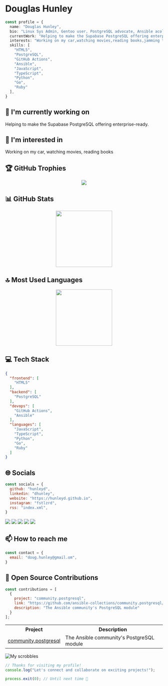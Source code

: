 # Douglas Hunley

```typescript
const profile = {
  name: "Douglas Hunley",
  bio: "Linux Sys Admin, Gentoo user, PostgreSQL advocate, Ansible acolyte, Android fanboi, OSS supporter, PlayStation gamer.",
  currentWork: "Helping to make the Supabase PostgreSQL offering enterprise-ready.",
  interests: "Working on my car,watching movies,reading books,jamming to music",
  skills: [
    "HTML5",
    "PostgreSQL",
    "GitHub Actions",
    "Ansible",
    "JavaScript",
    "TypeScript",
    "Python",
    "Go",
    "Ruby"
  ],
}
```

## 🔭 I'm currently working on

Helping to make the Supabase PostgreSQL offering enterprise-ready.

## 👀 I'm interested in

Working on my car, watching movies, reading books

## 🏆 GitHub Trophies

<!-- ⚠️ Important: Replace 'hunleyd' with your actual GitHub username in the URL below -->
<p align="center">
  <img src="https://github-profile-trophy.vercel.app/?username=hunleyd&theme=onedark&column=7&margin-w=15&margin-h=15" />
</p>

## 📊 GitHub Stats

<!-- ⚠️ Important: Replace 'hunleyd' with your actual GitHub username in the URL below -->
<div align="center">
  <img height="180em" src="https://github-readme-stats.vercel.app/api?username=hunleyd&show_icons=true&theme=dark&include_all_commits=true&count_private=true"/>
</div>

## 🔝 Most Used Languages

<!-- ⚠️ Important: Replace 'hunleyd' with your actual GitHub username in the URL below -->
<div align="center">
  <img height="180em" src="https://github-readme-stats.vercel.app/api/top-langs/?username=hunleyd&layout=compact&langs_count=10&theme=dark"/>
</div>

## 💻 Tech Stack

```json
{
  "frontend": [
    "HTML5"
  ],
  "backend": [
    "PostgreSQL"
  ],
  "devops": [
    "GitHub Actions",
    "Ansible"
  ],
  "languages": [
    "JavaScript",
    "TypeScript",
    "Python",
    "Go",
    "Ruby"
  ]
}
```

## 🌐 Socials

```javascript
const socials = {
  github: "hunleyd",
  linkedin: "dhunley",
  website: "https://hunleyd.github.io",
  instagram: "fstlzrd",
  rss: "index.xml",
}
```

<div>
<a href="https://github.com/hunleyd"><img src="https://img.shields.io/badge/github-%23000000.svg?style=for-the-badge&logo=github&logoColor=white" /></a> <a href="https://www.linkedin.com/in/dhunley"><img src="https://img.shields.io/badge/linkedin-%23000000.svg?style=for-the-badge&logo=linkedin&logoColor=white" /></a> <a href="https://hunleyd.github.io"><img src="https://img.shields.io/badge/website-%23000000.svg?style=for-the-badge&logo=website&logoColor=white" /></a> <a href="https://instagram.com/fstlzrd"><img src="https://img.shields.io/badge/instagram-%23000000.svg?style=for-the-badge&logo=instagram&logoColor=white" /></a> <a href="https://hunleyd.github.io//index.xml"><img src="https://img.shields.io/badge/rss-%23000000.svg?style=for-the-badge&logo=rss&logoColor=white" /></a> 
</div>

## 📫 How to reach me

```javascript
const contact = {
  email: "doug.hunley@gmail.om",
}
```

## 🚀 Open Source Contributions

```javascript
const contributions = [
  {
    project: "community.postgresql",
    link: "https://github.com/ansible-collections/community.postgresql/",
    description: "The Ansible community's PostgreSQL module"
  }
];
```

<table>
  <tr>
    <th>Project</th>
    <th>Description</th>
  </tr>
  <tr>
    <td><a href="https://github.com/ansible-collections/community.postgresql/">community.postgresql</a></td>
    <td>The Ansible community's PostgreSQL module</td>
  </tr>
</table>

![My scrobbles](https://lastfm-recently-played.vercel.app/api?user=hunleyd&loved=true&loved_style=3&count=4)

```typescript
// Thanks for visiting my profile!
console.log("Let's connect and collaborate on exciting projects!");

process.exit(0); // Until next time 👋
```
